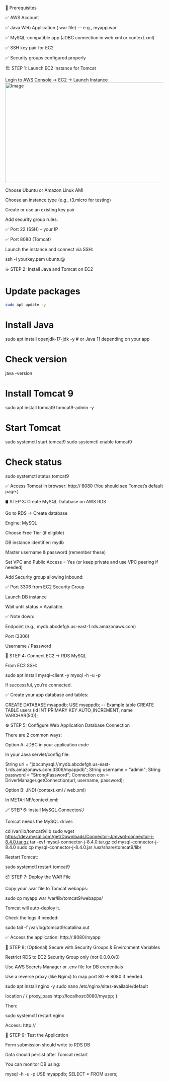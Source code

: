 🧰 Prerequisites

✅ AWS Account

✅ Java Web Application (.war file) — e.g., myapp.war

✅ MySQL-compatible app (JDBC connection in web.xml or context.xml)

✅ SSH key pair for EC2

✅ Security groups configured properly

🏗️ STEP 1: Launch EC2 Instance for Tomcat

Login to AWS Console → EC2 → Launch Instance
<img width="631" height="320" alt="Image" src="https://github.com/user-attachments/assets/dee156fe-d55a-45d5-bc0e-6792e0d5604b" />

Choose Ubuntu or Amazon Linux AMI

Choose an instance type (e.g., t3.micro for testing)

Create or use an existing key pair

Add security group rules:

✅ Port 22 (SSH) – your IP

✅ Port 8080 (Tomcat)

Launch the instance and connect via SSH:

ssh -i yourkey.pem ubuntu@<EC2-Public-IP>

☕ STEP 2: Install Java and Tomcat on EC2
# Update packages
```bash
sudo apt update -y
```


# Install Java
sudo apt install openjdk-17-jdk -y   # or Java 11 depending on your app

# Check version
java -version

# Install Tomcat 9
sudo apt install tomcat9 tomcat9-admin -y

# Start Tomcat
sudo systemctl start tomcat9
sudo systemctl enable tomcat9

# Check status
sudo systemctl status tomcat9


✅ Access Tomcat in browser:
http://<EC2-Public-IP>:8080
(You should see Tomcat’s default page.)

🛢️ STEP 3: Create MySQL Database on AWS RDS

Go to RDS → Create database

Engine: MySQL

Choose Free Tier (if eligible)

DB instance identifier: mydb

Master username & password (remember these)

Set VPC and Public Access = Yes (or keep private and use VPC peering if needed)

Add Security group allowing inbound:

✅ Port 3306 from EC2 Security Group

Launch DB instance

Wait until status = Available.

✅ Note down:

Endpoint (e.g., mydb.abcdefgh.us-east-1.rds.amazonaws.com)

Port (3306)

Username / Password

🧱 STEP 4: Connect EC2 → RDS MySQL

From EC2 SSH:

sudo apt install mysql-client -y
mysql -h <RDS-ENDPOINT> -u <username> -p


If successful, you’re connected.

✅ Create your app database and tables:

CREATE DATABASE myappdb;
USE myappdb;
-- Example table
CREATE TABLE users (id INT PRIMARY KEY AUTO_INCREMENT, name VARCHAR(50));

⚙️ STEP 5: Configure Web Application Database Connection

There are 2 common ways:

Option A: JDBC in your application code

In your Java servlet/config file:

String url = "jdbc:mysql://mydb.abcdefgh.us-east-1.rds.amazonaws.com:3306/myappdb";
String username = "admin";
String password = "StrongPassword";
Connection con = DriverManager.getConnection(url, username, password);

Option B: JNDI (context.xml / web.xml)

In META-INF/context.xml:

<Resource name="jdbc/MyDB" 
          auth="Container" 
          type="javax.sql.DataSource"
          maxTotal="100" 
          maxIdle="30" 
          maxWaitMillis="10000"
          username="admin" 
          password="StrongPassword"
          driverClassName="com.mysql.cj.jdbc.Driver"
          url="jdbc:mysql://mydb.abcdefgh.us-east-1.rds.amazonaws.com:3306/myappdb"/>

🪄 STEP 6: Install MySQL Connector/J

Tomcat needs the MySQL driver:

cd /var/lib/tomcat9/lib
sudo wget https://dev.mysql.com/get/Downloads/Connector-J/mysql-connector-j-8.4.0.tar.gz
tar -xvf mysql-connector-j-8.4.0.tar.gz
cd mysql-connector-j-8.4.0
sudo cp mysql-connector-j-8.4.0.jar /usr/share/tomcat9/lib/


Restart Tomcat:

sudo systemctl restart tomcat9

📦 STEP 7: Deploy the WAR File

Copy your .war file to Tomcat webapps:

sudo cp myapp.war /var/lib/tomcat9/webapps/


Tomcat will auto-deploy it.

Check the logs if needed:

sudo tail -f /var/log/tomcat9/catalina.out


✅ Access the application:
http://<EC2-Public-IP>:8080/myapp

🔐 STEP 8: (Optional) Secure with Security Groups & Environment Variables

Restrict RDS to EC2 Security Group only (not 0.0.0.0/0)

Use AWS Secrets Manager or .env file for DB credentials

Use a reverse proxy (like Nginx) to map port 80 → 8080 if needed.

sudo apt install nginx -y
sudo nano /etc/nginx/sites-available/default

location / {
    proxy_pass http://localhost:8080/myapp;
}


Then:

sudo systemctl restart nginx


Access:
http://<EC2-Public-IP>

🧪 STEP 9: Test the Application

Form submission should write to RDS DB

Data should persist after Tomcat restart

You can monitor DB using:

mysql -h <RDS-ENDPOINT> -u <username> -p
USE myappdb;
SELECT * FROM users;
